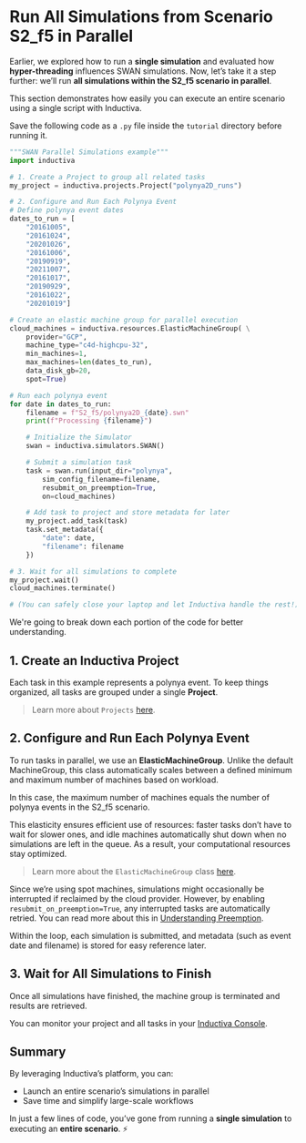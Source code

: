 # Run All Simulations from Scenario S2_f5 in Parallel
Earlier, we explored how to run a **single simulation** and evaluated how **hyper-threading** influences SWAN simulations.
Now, let’s take it a step further: we’ll run **all simulations within the S2_f5 scenario in parallel**. 

This section demonstrates how easily you can execute an entire scenario using a single script with Inductiva.

Save the following code as a `.py` file inside the `tutorial` directory before running it.

```python
"""SWAN Parallel Simulations example"""
import inductiva

# 1. Create a Project to group all related tasks
my_project = inductiva.projects.Project("polynya2D_runs")

# 2. Configure and Run Each Polynya Event
# Define polynya event dates
dates_to_run = [
    "20161005",
    "20161024",
    "20201026",
    "20161006",
    "20190919",
    "20211007",
    "20161017",
    "20190929",
    "20161022",
    "20201019"]

# Create an elastic machine group for parallel execution
cloud_machines = inductiva.resources.ElasticMachineGroup( \
    provider="GCP",
    machine_type="c4d-highcpu-32",
    min_machines=1,
    max_machines=len(dates_to_run),
    data_disk_gb=20,
    spot=True)

# Run each polynya event
for date in dates_to_run:
    filename = f"S2_f5/polynya2D_{date}.swn"
    print(f"Processing {filename}")

    # Initialize the Simulator
    swan = inductiva.simulators.SWAN()

    # Submit a simulation task
    task = swan.run(input_dir="polynya",
        sim_config_filename=filename,
        resubmit_on_preemption=True,
        on=cloud_machines)

    # Add task to project and store metadata for later
    my_project.add_task(task)
    task.set_metadata({
        "date": date,
        "filename": filename
    })

# 3. Wait for all simulations to complete
my_project.wait()
cloud_machines.terminate()

# (You can safely close your laptop and let Inductiva handle the rest!)
```

We're going to break down each portion of the code for better understanding.

## 1. Create an Inductiva Project
Each task in this example represents a polynya event. To keep things organized, all tasks are grouped under a single **Project**.

> Learn more about `Projects` [here](https://inductiva.ai/guides/scale-up/projects/index).

## 2. Configure and Run Each Polynya Event
To run tasks in parallel, we use an **ElasticMachineGroup**. Unlike the default MachineGroup, this class automatically scales between a defined minimum and maximum number of machines based on workload.

In this case, the maximum number of machines equals the number of polynya events in the S2_f5 scenario.

This elasticity ensures efficient use of resources: faster tasks don’t have to wait for slower ones, and idle machines automatically shut down when no simulations are left in the queue.
As a result, your computational resources stay optimized.

> Learn more about the `ElasticMachineGroup` class [here](https://inductiva.ai/guides/how-it-works/machines/computational_resources/elasticgroup_class).

Since we’re using spot machines, simulations might occasionally be interrupted if reclaimed by the cloud provider. However, by enabling `resubmit_on_preemption=True`, any interrupted tasks are automatically retried. You can read more about this in [Understanding Preemption](https://inductiva.ai/guides/how-it-works/machines/spot-machines#understanding-preemption).

Within the loop, each simulation is submitted, and metadata (such as event date and filename) is stored for easy reference later.

## 3. Wait for All Simulations to Finish
Once all simulations have finished, the machine group is terminated and results are retrieved.

You can monitor your project and all tasks in your [Inductiva Console](https://console.inductiva.ai/projects).

## Summary
By leveraging Inductiva’s platform, you can:
- Launch an entire scenario’s simulations in parallel
- Save time and simplify large-scale workflows

In just a few lines of code, you’ve gone from running a **single simulation** to executing an **entire scenario**. ⚡️